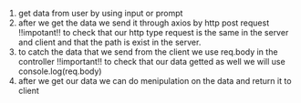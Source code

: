 1. get data from user by using input or prompt
2. after we get the data we send it through axios by http post request
!!impotant!! to check that our http type request is the same in the server and client and that the path is exist in the server.
3. to catch the data that we send from the client we use req.body in the controller
!!important!! to check that our data getted as well we will use console.log(req.body)
4. after we get our data we can do menipulation on the data and return it to client 

 


